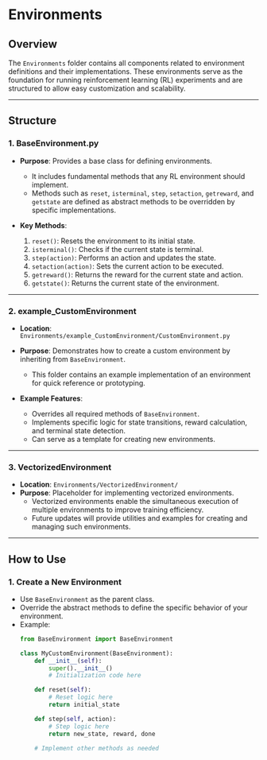 # **Environments**

## **Overview**
The `Environments` folder contains all components related to environment definitions and their implementations. These environments serve as the foundation for running reinforcement learning (RL) experiments and are structured to allow easy customization and scalability.

---

## **Structure**
### **1. BaseEnvironment.py**
- **Purpose**: Provides a base class for defining environments. 
  - It includes fundamental methods that any RL environment should implement.
  - Methods such as `reset`, `isterminal`, `step`, `setaction`, `getreward`, and `getstate` are defined as abstract methods to be overridden by specific implementations.

- **Key Methods**:
  1. `reset()`: Resets the environment to its initial state.
  2. `isterminal()`: Checks if the current state is terminal.
  3. `step(action)`: Performs an action and updates the state.
  4. `setaction(action)`: Sets the current action to be executed.
  5. `getreward()`: Returns the reward for the current state and action.
  6. `getstate()`: Returns the current state of the environment.

---

### **2. example_CustomEnvironment**
- **Location**: `Environments/example_CustomEnvironment/CustomEnvironment.py`
- **Purpose**: Demonstrates how to create a custom environment by inheriting from `BaseEnvironment`.
  - This folder contains an example implementation of an environment for quick reference or prototyping.

- **Example Features**:
  - Overrides all required methods of `BaseEnvironment`.
  - Implements specific logic for state transitions, reward calculation, and terminal state detection.
  - Can serve as a template for creating new environments.

---

### **3. VectorizedEnvironment**
- **Location**: `Environments/VectorizedEnvironment/`
- **Purpose**: Placeholder for implementing vectorized environments.
  - Vectorized environments enable the simultaneous execution of multiple environments to improve training efficiency.
  - Future updates will provide utilities and examples for creating and managing such environments.

---

## **How to Use**

### **1. Create a New Environment**
- Use `BaseEnvironment` as the parent class.
- Override the abstract methods to define the specific behavior of your environment.
- Example:
  ```python
  from BaseEnvironment import BaseEnvironment

  class MyCustomEnvironment(BaseEnvironment):
      def __init__(self):
          super().__init__()
          # Initialization code here

      def reset(self):
          # Reset logic here
          return initial_state

      def step(self, action):
          # Step logic here
          return new_state, reward, done

      # Implement other methods as needed
